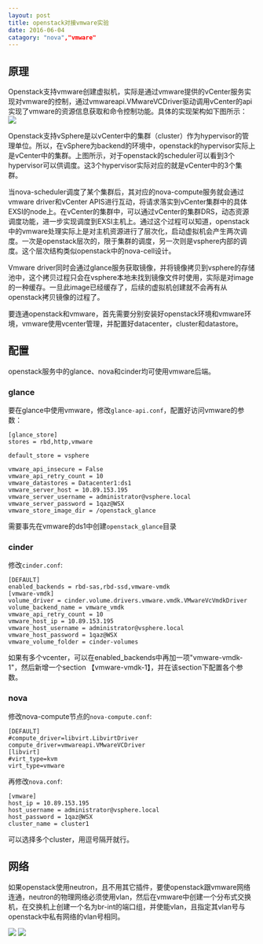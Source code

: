 ```yaml
---
layout: post
title: openstack对接vmware实验
date: 2016-06-04
catagory: "nova","vmware"
---
```

## 原理 ##
Openstack支持vmware创建虚拟机，实际是通过vmware提供的vCenter服务实现对vmware的控制，通过vmwareapi.VMwareVCDriver驱动调用vCenter的api实现了vmware的资源信息获取和命令控制功能。具体的实现架构如下图所示：
![](http://i.imgur.com/wSFceka.png)
 
Openstack支持vSphere是以vCenter中的集群（cluster）作为hypervisor的管理单位。所以，在vSphere为backend的环境中，openstack的hypervisor实际上是vCenter中的集群。上图所示，对于openstack的scheduler可以看到3个hypervisor可以供调度。这3个hypervisor实际对应的就是vCenter中的3个集群。

当nova-scheduler调度了某个集群后，其对应的nova-compute服务就会通过vmware driver和vCenter APIS进行互动，将请求落实到vCenter集群中的具体EXSI的node上。在vCenter的集群中，可以通过vCenter的集群DRS，动态资源调度功能，进一步实现调度到EXSI主机上。通过这个过程可以知道，openstack中的vmware处理实际上是对主机资源进行了层次化，启动虚拟机会产生两次调度。一次是openstack层次的，限于集群的调度，另一次则是vsphere内部的调度。这个层次结构类似openstack中的nova-cell设计。

Vmware driver同时会通过glance服务获取镜像，并将镜像拷贝到vsphere的存储池中，这个拷贝过程只会在vsphere本地未找到镜像文件时使用，实际是对image的一种缓存。一旦此image已经缓存了，后续的虚拟机创建就不会再有从openstack拷贝镜像的过程了。

要连通openstack和vmware，首先需要分别安装好openstack环境和vmware环境，vmware使用vcenter管理，并配置好datacenter，cluster和datastore。

## 配置 ##

openstack服务中的glance、nova和cinder均可使用vmware后端。
### glance ###
要在glance中使用vmware，修改`glance-api.conf`，配置好访问vmware的参数：

    [glance_store]
    stores = rbd,http,vmware
    
    default_store = vsphere
    
    vmware_api_insecure = False
    vmware_api_retry_count = 10
    vmware_datastores = Datacenter1:ds1
    vmware_server_host = 10.89.153.195
    vmware_server_username = administrator@vsphere.local
    vmware_server_password = 1qaz@WSX
    vmware_store_image_dir = /openstack_glance

需要事先在vmware的ds1中创建`openstack_glance`目录
### cinder ###
修改`cinder.conf`:

    [DEFAULT]
    enabled_backends = rbd-sas,rbd-ssd,vmware-vmdk
    [vmware-vmdk]
    volume_driver = cinder.volume.drivers.vmware.vmdk.VMwareVcVmdkDriver
    volume_backend_name = vmware_vmdk
    vmware_api_retry_count = 10
    vmware_host_ip = 10.89.153.195
    vmware_host_username = administrator@vsphere.local
    vmware_host_password = 1qaz@WSX
    vmware_volume_folder = cinder-volumes
如果有多个vcenter，可以在enabled_backends中再加一项"vmware-vmdk-1"，然后新增一个section 【vmware-vmdk-1】，并在该section下配置各个参数。
### nova ###
修改nova-compute节点的`nova-compute.conf`:

    [DEFAULT]
    #compute_driver=libvirt.LibvirtDriver
    compute_driver=vmwareapi.VMwareVCDriver
    [libvirt]
	#virt_type=kvm
    virt_type=vmware

再修改`nova.conf`:

    [vmware]
    host_ip = 10.89.153.195
    host_username = administrator@vsphere.local
    host_password = 1qaz@WSX
    cluster_name = cluster1

可以选择多个cluster，用逗号隔开就行。

## 网络 ##
如果openstack使用neutron，且不用其它插件，要使openstack跟vmware网络连通，neutron的物理网络必须使用vlan，然后在vmware中创建一个分布式交换机，在交换机上创建一个名为br-int的端口组，并使能vlan，且指定其vlan号与openstack中私有网络的vlan号相同。

![](http://i.imgur.com/BpxERxc.png)
![](http://i.imgur.com/3wK77Hq.png)




